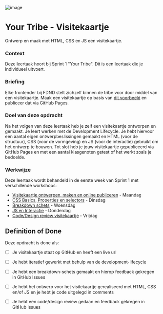 
![image](https://user-images.githubusercontent.com/1391509/188114337-54f6a9eb-dc0c-42e9-a455-6ac636edb7c6.jpeg)

# Your Tribe - Visitekaartje

Ontwerp en maak met HTML, CSS en JS een visitekaartje.

### Context

Deze leertaak hoort bij Sprint 1 "Your Tribe". Dit is een leertaak die je individueel uitvoert.


### Briefing

Elke frontender bij FDND stelt zichzelf binnen de tribe voor door middel van een visitekaartje. Maak een visitekaartje op basis van [dit voorbeeld](https://fdnd-task.github.io/your-tribe-profile-card/) en publiceer dat via GitHub Pages.


### Doel van deze opdracht

Na het volgen van deze leertaak heb je zelf een visitekaartje ontworpen en gemaakt. Je leert werken met de Development Lifecycle. Je hebt hiervoor een aantal eigen ontwerpbeslissingen gemaakt en HTML (voor de structuur), CSS (voor de vormgeving) en JS (voor de interactie) gebruikt om het ontwerp te bouwen. Tot slot heb je jouw visitekaartje gepubliceerd via GitHub Pages en met een aantal klasgenoten getest of het werkt zoals je bedoelde.



### Werkwijze

Deze leertaak wordt behandeld in de eerste week van Sprint 1 met verschillende workshops:

- [Visitekaartje ontwerpen, maken en online publiceren](visitekaartje-ontwerpen-maken-en-online-publiceren.md) - Maandag
- [CSS Basics, Properties en selectors](css-basics-properties-en-selectors.md) - Dinsdag
- [Breakdown schets](breakdown-schets.md) - Woensdag
- [JS en Interactie](js-en-interactie.md) - Donderdag
- [Code/Design review visitekaartje](code-design-review-visitekaartje.md) - Vrijdag




## Definition of Done

Deze opdracht is done als:

- [ ] Je visitekaartje staat op GitHub en heeft een live url
- [ ] Je hebt iteratief gewerkt met behulp van de development-lifecycle
- [ ] Je hebt een breakdown-schets gemaakt en hierop feedback gekregen in GitHub Issues
- [ ] Je hebt het ontwerp voor het visitekaartje gerealiseerd met HTML, CSS en/of JS en je hebt je code uitgelegd in comments
- [ ] Je hebt een code/design review gedaan en feedback gekregen in GitHub Issues

